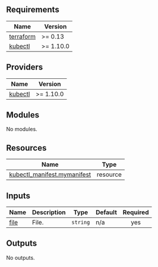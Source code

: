 <!-- BEGIN_TF_DOCS -->
## Requirements

| Name | Version |
|------|---------|
| <a name="requirement_terraform"></a> [terraform](#requirement\_terraform) | >= 0.13 |
| <a name="requirement_kubectl"></a> [kubectl](#requirement\_kubectl) | >= 1.10.0 |

## Providers

| Name | Version |
|------|---------|
| <a name="provider_kubectl"></a> [kubectl](#provider\_kubectl) | >= 1.10.0 |

## Modules

No modules.

## Resources

| Name | Type |
|------|------|
| [kubectl_manifest.mymanifest](https://registry.terraform.io/providers/gavinbunney/kubectl/latest/docs/resources/manifest) | resource |

## Inputs

| Name | Description | Type | Default | Required |
|------|-------------|------|---------|:--------:|
| <a name="input_file"></a> [file](#input\_file) | File. | `string` | n/a | yes |

## Outputs

No outputs.
<!-- END_TF_DOCS -->